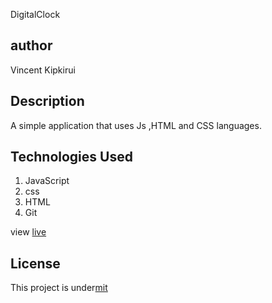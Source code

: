 DigitalClock 

## author 
Vincent Kipkirui 

## Description
A simple application that uses Js ,HTML and CSS languages.

## Technologies Used
1. JavaScript
2. css
3. HTML 
4. Git

view [live](https://jepkess.github.io/Digital-clock/)

## License

This project is under[mit](LICENSE.md)